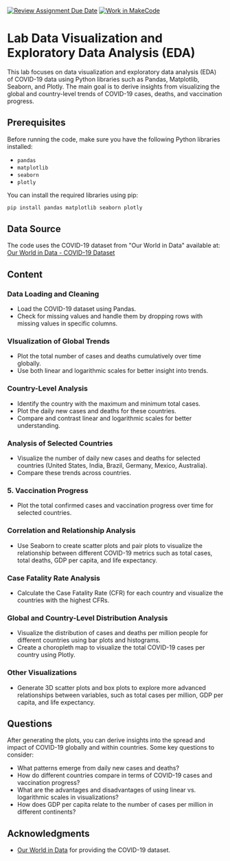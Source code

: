 [![Review Assignment Due Date](https://classroom.github.com/assets/deadline-readme-button-22041afd0340ce965d47ae6ef1cefeee28c7c493a6346c4f15d667ab976d596c.svg)](https://classroom.github.com/a/42-BwFfC)
[![Work in MakeCode](https://classroom.github.com/assets/work-in-make-code-8824cc13a1a3f34ffcd245c82f0ae96fdae6b7d554b6539aec3a03a70825519c.svg)](https://classroom.github.com/online_ide?assignment_repo_id=15834324&assignment_repo_type=AssignmentRepo)
# Lab Data Visualization and Exploratory Data Analysis (EDA)

This lab focuses on data visualization and exploratory data analysis (EDA) of COVID-19 data using Python libraries such as Pandas, Matplotlib, Seaborn, and Plotly. The main goal is to derive insights from visualizing the global and country-level trends of COVID-19 cases, deaths, and vaccination progress.

## Prerequisites

Before running the code, make sure you have the following Python libraries installed:

- `pandas`
- `matplotlib`
- `seaborn`
- `plotly`

You can install the required libraries using pip:

```bash
pip install pandas matplotlib seaborn plotly
```

## Data Source

The code uses the COVID-19 dataset from "Our World in Data" available at: [Our World in Data - COVID-19 Dataset](https://covid.ourworldindata.org/data/owid-covid-data.csv)

## Content

### Data Loading and Cleaning

- Load the COVID-19 dataset using Pandas.
- Check for missing values and handle them by dropping rows with missing values in specific columns.

### VIsualization of Global Trends

- Plot the total number of cases and deaths cumulatively over time globally.
- Use both linear and logarithmic scales for better insight into trends.

### Country-Level Analysis

- Identify the country with the maximum and minimum total cases.
- Plot the daily new cases and deaths for these countries.
- Compare and contrast linear and logarithmic scales for better understanding.

### Analysis of Selected Countries

- Visualize the number of daily new cases and deaths for selected countries (United States, India, Brazil, Germany, Mexico, Australia).
- Compare these trends across countries.

### 5. Vaccination Progress

- Plot the total confirmed cases and vaccination progress over time for selected countries.

### Correlation and Relationship Analysis

- Use Seaborn to create scatter plots and pair plots to visualize the relationship between different COVID-19 metrics such as total cases, total deaths, GDP per capita, and life expectancy.

### Case Fatality Rate Analysis

- Calculate the Case Fatality Rate (CFR) for each country and visualize the countries with the highest CFRs.

### Global and Country-Level Distribution Analysis

- Visualize the distribution of cases and deaths per million people for different countries using bar plots and histograms.
- Create a choropleth map to visualize the total COVID-19 cases per country using Plotly.

### Other Visualizations

- Generate 3D scatter plots and box plots to explore more advanced relationships between variables, such as total cases per million, GDP per capita, and life expectancy.

## Questions

After generating the plots, you can derive insights into the spread and impact of COVID-19 globally and within countries. Some key questions to consider:

- What patterns emerge from daily new cases and deaths?
- How do different countries compare in terms of COVID-19 cases and vaccination progress?
- What are the advantages and disadvantages of using linear vs. logarithmic scales in visualizations?
- How does GDP per capita relate to the number of cases per million in different continents?



## Acknowledgments

- [Our World in Data](https://ourworldindata.org/) for providing the COVID-19 dataset.
